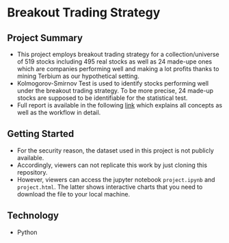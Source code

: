 # Breakout Trading Strategy

## Project Summary
* This project employs breakout trading strategy for a collection/universe of 519 stocks including 495 real stocks as well as 24 made-upe ones which are companies performing well and making a lot profits thanks to mining Terbium as our hypothetical setting.  
* Kolmogorov-Smirnov Test is used to identify stocks performing well under the breakout trading strategy. To be more precise, 24 made-up stocks are supposed to be identifiable for the statistical test. 
* Full report is available in the following [link](https://curiousduke.blog/2020/07/18/breakout-trading-with-the-alpha-research-workflow/) which explains all concepts as well as the workflow in detail.

## Getting Started
* For the security reason, the dataset used in this project is not publicly available. 
* Accordingly, viewers can not replicate this work by just cloning this repository.
* However, viewers can access the jupyter notebook `project.ipynb` and `project.html`. The latter shows interactive charts that you need to download the file to your local machine. 

## Technology
* Python
